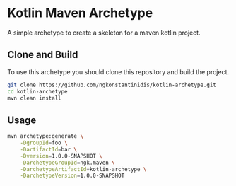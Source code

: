 # Kotlin Maven Archetype

A simple archetype to create a skeleton for a maven kotlin project.

## Clone and Build

To use this archetype you should clone this repository and build the project.

```bash
git clone https://github.com/ngkonstantinidis/kotlin-archetype.git
cd kotlin-archetype
mvn clean install
```

## Usage

```bash
mvn archetype:generate \
    -DgroupId=foo \
    -DartifactId=bar \
    -Dversion=1.0.0-SNAPSHOT \
    -DarchetypeGroupId=ngk.maven \
    -DarchetypeArtifactId=kotlin-archetype \
    -DarchetypeVersion=1.0.0-SNAPSHOT
```
